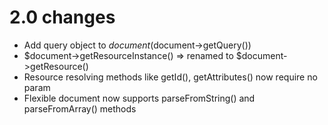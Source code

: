 # 2.0 changes

+ Add query object to $document ($document->getQuery())
+ $document->getResourceInstance() => renamed to $document->getResource()
+ Resource resolving methods like getId(), getAttributes() now require no param
+ Flexible document now supports parseFromString() and parseFromArray() methods
